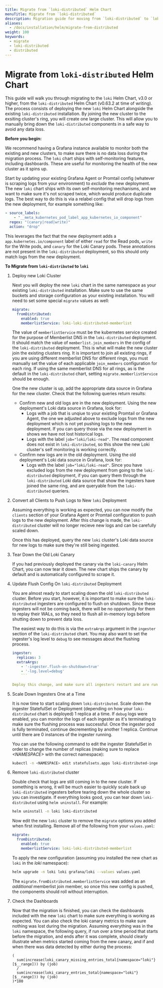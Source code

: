 ```yaml
---
title: Migrate from `loki-distributed` Helm Chart
menuTitle: Migrate from `loki-distributed`
description: Migration guide for moving from `loki-distributed` to `loki`
aliases:
  - /docs/installation/helm/migrate-from-distributed
weight: 100
keywords:
  - migrate
  - loki-distributed
  - distributed
---
```


# Migrate from `loki-distributed` Helm Chart

This guide will walk you through migrating to the `loki` Helm Chart, v3.0 or higher, from the `loki-distributed` Helm Chart (v0.63.2 at time of writing). The process consists of deploying the new `loki` Helm Chart alongside the existing `loki-distributed` installation. By joining the new cluster to the exsiting cluster's ring, you will create one large cluster. This will allow you to manually bring down the `loki-distributed` components in a safe way to avoid any data loss.

**Before you begin:**

We recommend having a Grafana instance available to monitor both the existing and new clusters, to make sure there is no data loss during the migration process. The `loki` chart ships with self-monitoring features, including dashboards. These are useful for monitoring the health of the new cluster as it spins up.

Start by updating your existing Grafana Agent or Promtail config (whatever is scraping logs from your environment) to _exclude_ the new deployment. The new `loki` chart ships with its own self-monitoring mechanisms, and we want to make sure it's not scraped twice, which would produce duplicate logs. The best way to do this is via a relabel config that will drop logs from the new deployment, for example something like:

```yaml
- source_labels:
    - "__meta_kubernetes_pod_label_app_kubernetes_io_component"
  regex: "(canary|read|write)"
  action: "drop"
```

This leverages the fact that the new deployment adds a `app.kubernetes.io/component` label of either `read` for the Read pods, `write` for the Write pods, and `canary` for the Loki Canary pods. These annotations are not present in the `loki-distributed` deployment, so this should only match logs from the new deployment.

**To Migrate from `loki-distributed` to `loki`**

1. Deploy new Loki Cluster

   Next you will deploy the new `loki` chart in the same namespace as your existing `loki-distributed` installation. Make sure to use the same buckets and storage configuration as your existing installation. You will need to set some special `migrate` values as well:

   ```yaml
   migrate:
     fromDistributed:
       enabled: true
       memberlistService: loki-loki-distributed-memberlist
   ```

   The value of `memberlistService` must be the kubernetes service created for the purpose of Memberlist DNS in the `loki-distributed` deployment. It should match the value of `memberlist.join_members` in the config of the `loki-distributed` deployment. This is what will make the new cluster join the existing clusters ring. It is important to join all existing rings, if you are using different memberlist DNS for different rings, you must manually set the value of each applicable `join_members` configuration for each ring. If using the same memberlist DNS for all rings, as is the default in the `loki-distributed` chart, setting `migrate.memberlistService` should be enough.

   One the new cluster is up, add the appropriate data source in Grafana for the new cluster. Check that the following queries return results:

   - Confirm new and old logs are in the new deployment. Using the new deployment's Loki data source in Grafana, look for:
     - Logs with a job that is unqiue to your existing Promtail or Grafana Agent, the one we adjusted above to exclude logs from the new deployment which is not yet pushing logs to the new deployment. If you can query those via the new deployment in shows we have not lost historical logs.
     - Logs with the label `job="loki/loki-read"`. The read component does not exist in `loki-distributed`, so this show the new Loki cluster's self monitoring is working correctly.
   - Confirm new logs are in the old deployment. Using the old deployment's Loki data source in Grafana, look for:
     - Logs with the label `job="loki/loki-read"`. Since you have excluded logs from the new deployment from going to the `loki-distributed` deployment, if you can query them through the `loki-distributed` Loki data source that show the ingesters have joined the same ring, and are queryable from the `loki-distributed` queriers.

1. Convert all Clients to Push Logs to New `loki` Deployment

   Assuming everything is working as expected, you can now modify the `clients` section of your Grafana Agent or Promtail configuration to push logs to the new deployment. After this change is made, the `loki-distributed` cluster will no longer recieve new logs and can be carefully scaled down.

   Once this has deployed, query the new `loki` cluster's Loki data source for new logs to make sure they're still being ingested.

1. Tear Down the Old Loki Canary

   If you had previously deployed the canary via the `loki-canary` Helm Chart, you can now tear it down. The new chart ships the canary by default and is automatically configured to scrape it.

1. Update Flush Config On `loki-distributed` Deployment

   You are almost ready to start scaling down the old `loki-distributed` cluster. Before you start, however, it is important to make sure the `loki-distributed` ingesters are configured to flush on shutdown. Since these ingesters will not be coming back, there will be no opportunity for them to replay their WALs, so they need to flush all in-memory logs before shutting down to prevent data loss.

   The easiest way to do this is via the `extraArgs` argument in the `ingester` section of the `loki-distributed` chart. You may also want to set the ingester's log level to `debug` to see messages about the flushing process.

   ````yaml
   ingester:
     replicas: 3
     extraArgs:
       - '-ingester.flush-on-shutdown=true'
       - '-log.level=debug'
       ```

   Deploy this change, and make sure all ingesters restart and are running the latest configuration.

   ````

1. Scale Down Ingesters One at a Time

   It is now time to start scaling down `loki-distributed`. Scale down the ingester StatefulSet or Deployment (depending on how your `loki-distributed` chart is deployed) 1 replica at a time. If `debug` logs were enabled, you can monitor the logs of each ingester as it's terminating to make sure the flushing process was successful. Once the ingester pod is fully terminated, continue decrementing by another 1 replica. Continue until there are 0 instances of the ingester running.

   You can use the following command to edit the ingester StatefulSet in order to change the number of replicas (making sure to replace _\<NAMESPACE\>_ with the correct namespace):

   ```bash
   kubectl -n <NAMESPACE> edit statefulsets.apps loki-distributed-ingester
   ```

1. Remove `loki-distributed` cluster

   Double check that logs are still coming in to the new cluster. If something is wrong, it will be much easier to quickly scale back up `loki-distributed` ingesters before tearing down the whole cluster so you can investigate. If everything looks good, you can tear down `loki-distributed` using `helm uninstall`. For example:

   ```bash
   helm uninstall -n loki loki-distributed
   ```

   Now edit the new `loki` cluster to remove the `migrate` options you added when first installing. Remove all of the following from your `values.yaml`:

   ```yaml
   migrate:
     fromDistributed:
       enabled: true
       memberlistService: loki-loki-distributed-memberlist
   ```

   To apply the new configuration (assuming you installed the new chart as `loki` in the _loki_ namespace):

   ```bash
   helm upgrade -n loki loki grafana/loki --values values.yaml
   ```

   The `migrate.fromDistributed.memberlistService` was added as an _additional_ memberlist join member, so once this new config is pushed, the components should roll without interruption.

1. Check the Dashboards

   Now that the migration is finished, you can check the dashboards included with the new `loki` chart to make sure everything is working as expected. You can also check the loki canary metrics to make sure nothing was lost during the migration. Assuming everything was in the `loki` namespace, the following query, if run over a time period that starts before the migration, and ends after it was complete, should clearly illustrate when metrics started coming from the new canary, and if and when there was data detected by either during the process:

   ```logql
   (
     sum(increase(loki_canary_missing_entries_total{namespace="loki"}[$__range])) by (job)
     /
     sum(increase(loki_canary_entries_total{namespace="loki"}[$__range])) by (job)
   )*100
   ```
